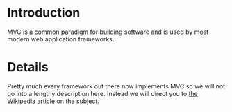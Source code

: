 # Introduction #

MVC is a common paradigm for building software and is used by most modern web application frameworks.


# Details #

Pretty much every framework out there now implements MVC so we will not go into a lengthy description here.  Instead we will direct you to [the Wikipedia article on the subject](http://en.wikipedia.org/wiki/Model-view-controller).